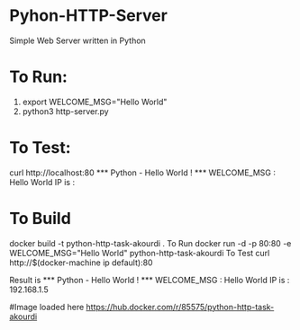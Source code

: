 # Pyhon-HTTP-Server
Simple Web Server written in Python


# To Run:
1. export WELCOME_MSG="Hello World"
2. python3 http-server.py

# To Test:
curl http://localhost:80
  *** Python - Hello World ! ***
  WELCOME_MSG : Hello World
  IP is : <IP>


# To Build
docker build -t python-http-task-akourdi .
To Run
docker run -d -p 80:80 -e WELCOME_MSG="Hello World" python-http-task-akourdi
To Test
curl http://$(docker-machine ip default):80

Result is 
*** Python - Hello World ! ***
WELCOME_MSG : Hello World
IP is : 192.168.1.5
  

#Image loaded here
https://hub.docker.com/r/85575/python-http-task-akourdi
